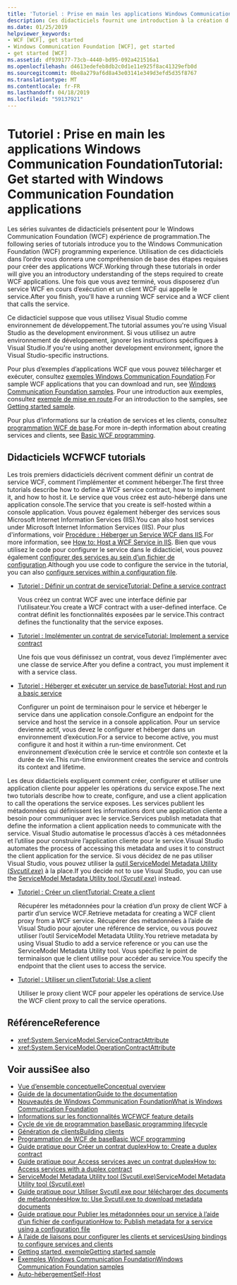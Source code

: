 ```yaml
---
title: 'Tutoriel : Prise en main les applications Windows Communication Foundation'
description: Ces didacticiels fournit une introduction à la création d’applications WCF.
ms.date: 01/25/2019
helpviewer_keywords:
- WCF [WCF], get started
- Windows Communication Foundation [WCF], get started
- get started [WCF]
ms.assetid: df939177-73cb-4440-bd95-092a421516a1
ms.openlocfilehash: d4613edefeb8db2c0d1e11e925f8ac41329efb0d
ms.sourcegitcommit: 0be8a279af6d8a43e03141e349d3efd5d35f8767
ms.translationtype: MT
ms.contentlocale: fr-FR
ms.lasthandoff: 04/18/2019
ms.locfileid: "59137921"
---
```

# <a name="tutorial-get-started-with-windows-communication-foundation-applications"></a><span data-ttu-id="596e2-103">Tutoriel : Prise en main les applications Windows Communication Foundation</span><span class="sxs-lookup"><span data-stu-id="596e2-103">Tutorial: Get started with Windows Communication Foundation applications</span></span>
<span data-ttu-id="596e2-104">Les séries suivantes de didacticiels présentent pour le Windows Communication Foundation (WCF) expérience de programmation.</span><span class="sxs-lookup"><span data-stu-id="596e2-104">The following series of tutorials introduce you to the Windows Communication Foundation (WCF) programming experience.</span></span> <span data-ttu-id="596e2-105">Utilisation de ces didacticiels dans l’ordre vous donnera une compréhension de base des étapes requises pour créer des applications WCF.</span><span class="sxs-lookup"><span data-stu-id="596e2-105">Working through these tutorials in order will give you an introductory understanding of the steps required to create WCF applications.</span></span> <span data-ttu-id="596e2-106">Une fois que vous avez terminé, vous disposerez d’un service WCF en cours d’exécution et un client WCF qui appelle le service.</span><span class="sxs-lookup"><span data-stu-id="596e2-106">After you finish, you'll have a running WCF service and a WCF client that calls the service.</span></span> 

<span data-ttu-id="596e2-107">Ce didacticiel suppose que vous utilisez Visual Studio comme environnement de développement.</span><span class="sxs-lookup"><span data-stu-id="596e2-107">The tutorial assumes you're using Visual Studio as the development environment.</span></span> <span data-ttu-id="596e2-108">Si vous utilisez un autre environnement de développement, ignorer les instructions spécifiques à Visual Studio.</span><span class="sxs-lookup"><span data-stu-id="596e2-108">If you're using another development environment, ignore the Visual Studio-specific instructions.</span></span> 

<span data-ttu-id="596e2-109">Pour plus d’exemples d’applications WCF que vous pouvez télécharger et exécuter, consultez [exemples Windows Communication Foundation](samples/index.md).</span><span class="sxs-lookup"><span data-stu-id="596e2-109">For sample WCF applications that you can download and run, see [Windows Communication Foundation samples](samples/index.md).</span></span> <span data-ttu-id="596e2-110">Pour une introduction aux exemples, consultez [exemple de mise en route](samples/getting-started-sample.md).</span><span class="sxs-lookup"><span data-stu-id="596e2-110">For an introduction to the samples, see [Getting started sample](samples/getting-started-sample.md).</span></span>

<span data-ttu-id="596e2-111">Pour plus d’informations sur la création de services et les clients, consultez [programmation WCF de base](basic-wcf-programming.md).</span><span class="sxs-lookup"><span data-stu-id="596e2-111">For more in-depth information about creating services and clients, see [Basic WCF programming](basic-wcf-programming.md).</span></span>

## <a name="wcf-tutorials"></a><span data-ttu-id="596e2-112">Didacticiels WCF</span><span class="sxs-lookup"><span data-stu-id="596e2-112">WCF tutorials</span></span>

<span data-ttu-id="596e2-113">Les trois premiers didacticiels décrivent comment définir un contrat de service WCF, comment l’implémenter et comment héberger.</span><span class="sxs-lookup"><span data-stu-id="596e2-113">The first three tutorials describe how to define a WCF service contract, how to implement it, and how to host it.</span></span> <span data-ttu-id="596e2-114">Le service que vous créez est auto-hébergé dans une application console.</span><span class="sxs-lookup"><span data-stu-id="596e2-114">The service that you create is self-hosted within a console application.</span></span> <span data-ttu-id="596e2-115">Vous pouvez également héberger des services sous Microsoft Internet Information Services (IIS).</span><span class="sxs-lookup"><span data-stu-id="596e2-115">You can also host services under Microsoft Internet Information Services (IIS).</span></span> <span data-ttu-id="596e2-116">Pour plus d'informations, voir [Procédure : Héberger un Service WCF dans IIS](feature-details/how-to-host-a-wcf-service-in-iis.md).</span><span class="sxs-lookup"><span data-stu-id="596e2-116">For more information, see [How to: Host a WCF Service in IIS](feature-details/how-to-host-a-wcf-service-in-iis.md).</span></span> <span data-ttu-id="596e2-117">Bien que vous utilisez le code pour configurer le service dans le didacticiel, vous pouvez également [configurer des services au sein d’un fichier de configuration](configuring-services-using-configuration-files.md).</span><span class="sxs-lookup"><span data-stu-id="596e2-117">Although you use code to configure the service in the tutorial, you can also [configure services within a configuration file](configuring-services-using-configuration-files.md).</span></span> 

- [<span data-ttu-id="596e2-118">Tutoriel : Définir un contrat de service</span><span class="sxs-lookup"><span data-stu-id="596e2-118">Tutorial: Define a service contract</span></span>](how-to-define-a-wcf-service-contract.md)

    <span data-ttu-id="596e2-119">Vous créez un contrat WCF avec une interface définie par l’utilisateur.</span><span class="sxs-lookup"><span data-stu-id="596e2-119">You create a WCF contract with a user-defined interface.</span></span> <span data-ttu-id="596e2-120">Ce contrat définit les fonctionnalités exposées par le service.</span><span class="sxs-lookup"><span data-stu-id="596e2-120">This contract defines the functionality that the service exposes.</span></span>

- [<span data-ttu-id="596e2-121">Tutoriel : Implémenter un contrat de service</span><span class="sxs-lookup"><span data-stu-id="596e2-121">Tutorial: Implement a service contract</span></span>](how-to-implement-a-wcf-contract.md)

    <span data-ttu-id="596e2-122">Une fois que vous définissez un contrat, vous devez l’implémenter avec une classe de service.</span><span class="sxs-lookup"><span data-stu-id="596e2-122">After you define a contract, you must implement it with a service class.</span></span>

- [<span data-ttu-id="596e2-123">Tutoriel : Héberger et exécuter un service de base</span><span class="sxs-lookup"><span data-stu-id="596e2-123">Tutorial: Host and run a basic service</span></span>](how-to-host-and-run-a-basic-wcf-service.md)

    <span data-ttu-id="596e2-124">Configurer un point de terminaison pour le service et héberger le service dans une application console.</span><span class="sxs-lookup"><span data-stu-id="596e2-124">Configure an endpoint for the service and host the service in a console application.</span></span> <span data-ttu-id="596e2-125">Pour un service devienne actif, vous devez le configurer et héberger dans un environnement d’exécution.</span><span class="sxs-lookup"><span data-stu-id="596e2-125">For a service to become active, you must configure it and host it within a run-time environment.</span></span> <span data-ttu-id="596e2-126">Cet environnement d’exécution crée le service et contrôle son contexte et la durée de vie.</span><span class="sxs-lookup"><span data-stu-id="596e2-126">This run-time environment creates the service and controls its context and lifetime.</span></span>

<span data-ttu-id="596e2-127">Les deux didacticiels expliquent comment créer, configurer et utiliser une application cliente pour appeler les opérations du service expose.</span><span class="sxs-lookup"><span data-stu-id="596e2-127">The next two tutorials describe how to create, configure, and use a client application to call the operations the service exposes.</span></span> <span data-ttu-id="596e2-128">Les services publient les métadonnées qui définissent les informations dont une application cliente a besoin pour communiquer avec le service.</span><span class="sxs-lookup"><span data-stu-id="596e2-128">Services publish metadata that define the information a client application needs to communicate with the service.</span></span> <span data-ttu-id="596e2-129">Visual Studio automatise le processus d’accès à ces métadonnées et l’utilise pour construire l’application cliente pour le service.</span><span class="sxs-lookup"><span data-stu-id="596e2-129">Visual Studio automates the process of accessing this metadata and uses it to construct the client application for the service.</span></span> <span data-ttu-id="596e2-130">Si vous décidez de ne pas utiliser Visual Studio, vous pouvez utiliser la [outil ServiceModel Metadata Utility (*Svcutil.exe*)](servicemodel-metadata-utility-tool-svcutil-exe.md) à la place.</span><span class="sxs-lookup"><span data-stu-id="596e2-130">If you decide not to use Visual Studio, you can use the [ServiceModel Metadata Utility tool (*Svcutil.exe*)](servicemodel-metadata-utility-tool-svcutil-exe.md) instead.</span></span>

- [<span data-ttu-id="596e2-131">Tutoriel : Créer un client</span><span class="sxs-lookup"><span data-stu-id="596e2-131">Tutorial: Create a client</span></span>](how-to-create-a-wcf-client.md)

    <span data-ttu-id="596e2-132">Récupérer les métadonnées pour la création d’un proxy de client WCF à partir d’un service WCF.</span><span class="sxs-lookup"><span data-stu-id="596e2-132">Retrieve metadata for creating a WCF client proxy from a WCF service.</span></span> <span data-ttu-id="596e2-133">Récupérer des métadonnées à l’aide de Visual Studio pour ajouter une référence de service, ou vous pouvez utiliser l’outil ServiceModel Metadata Utility.</span><span class="sxs-lookup"><span data-stu-id="596e2-133">You retrieve metadata by using Visual Studio to add a service reference or you can use the ServiceModel Metadata Utility tool.</span></span> <span data-ttu-id="596e2-134">Vous spécifiez le point de terminaison que le client utilise pour accéder au service.</span><span class="sxs-lookup"><span data-stu-id="596e2-134">You specify the endpoint that the client uses to access the service.</span></span>

- [<span data-ttu-id="596e2-135">Tutoriel : Utiliser un client</span><span class="sxs-lookup"><span data-stu-id="596e2-135">Tutorial: Use a client</span></span>](how-to-use-a-wcf-client.md)

    <span data-ttu-id="596e2-136">Utiliser le proxy client WCF pour appeler les opérations de service.</span><span class="sxs-lookup"><span data-stu-id="596e2-136">Use the WCF client proxy to call the service operations.</span></span>

## <a name="reference"></a><span data-ttu-id="596e2-137">Référence</span><span class="sxs-lookup"><span data-stu-id="596e2-137">Reference</span></span>

- <xref:System.ServiceModel.ServiceContractAttribute>
- <xref:System.ServiceModel.OperationContractAttribute>

## <a name="see-also"></a><span data-ttu-id="596e2-138">Voir aussi</span><span class="sxs-lookup"><span data-stu-id="596e2-138">See also</span></span>

- [<span data-ttu-id="596e2-139">Vue d’ensemble conceptuelle</span><span class="sxs-lookup"><span data-stu-id="596e2-139">Conceptual overview</span></span>](conceptual-overview.md)
- [<span data-ttu-id="596e2-140">Guide de la documentation</span><span class="sxs-lookup"><span data-stu-id="596e2-140">Guide to the documentation</span></span>](guide-to-the-documentation.md)
- [<span data-ttu-id="596e2-141">Nouveautés de Windows Communication Foundation</span><span class="sxs-lookup"><span data-stu-id="596e2-141">What is Windows Communication Foundation</span></span>](whats-wcf.md)
- [<span data-ttu-id="596e2-142">Informations sur les fonctionnalités WCF</span><span class="sxs-lookup"><span data-stu-id="596e2-142">WCF feature details</span></span>](feature-details/index.md)
- [<span data-ttu-id="596e2-143">Cycle de vie de programmation base</span><span class="sxs-lookup"><span data-stu-id="596e2-143">Basic programming lifecycle</span></span>](basic-programming-lifecycle.md)
- [<span data-ttu-id="596e2-144">Génération de clients</span><span class="sxs-lookup"><span data-stu-id="596e2-144">Building clients</span></span>](building-clients.md)
- [<span data-ttu-id="596e2-145">Programmation de WCF de base</span><span class="sxs-lookup"><span data-stu-id="596e2-145">Basic WCF programming</span></span>](basic-wcf-programming.md)
- [<span data-ttu-id="596e2-146">Guide pratique pour Créer un contrat duplex</span><span class="sxs-lookup"><span data-stu-id="596e2-146">How to: Create a duplex contract</span></span>](feature-details/how-to-create-a-duplex-contract.md)
- [<span data-ttu-id="596e2-147">Guide pratique pour Access services avec un contrat duplex</span><span class="sxs-lookup"><span data-stu-id="596e2-147">How to: Access services with a duplex contract</span></span>](feature-details/how-to-access-services-with-a-duplex-contract.md)
- [<span data-ttu-id="596e2-148">ServiceModel Metadata Utility tool (Svcutil.exe)</span><span class="sxs-lookup"><span data-stu-id="596e2-148">ServiceModel Metadata Utility tool (Svcutil.exe)</span></span>](servicemodel-metadata-utility-tool-svcutil-exe.md)
- [<span data-ttu-id="596e2-149">Guide pratique pour Utiliser Svcutil.exe pour télécharger des documents de métadonnées</span><span class="sxs-lookup"><span data-stu-id="596e2-149">How to: Use Svcutil.exe to download metadata documents</span></span>](feature-details/how-to-use-svcutil-exe-to-download-metadata-documents.md)
- [<span data-ttu-id="596e2-150">Guide pratique pour Publier les métadonnées pour un service à l’aide d’un fichier de configuration</span><span class="sxs-lookup"><span data-stu-id="596e2-150">How to: Publish metadata for a service using a configuration file</span></span>](feature-details/how-to-publish-metadata-for-a-service-using-a-configuration-file.md)
- [<span data-ttu-id="596e2-151">À l’aide de liaisons pour configurer les clients et services</span><span class="sxs-lookup"><span data-stu-id="596e2-151">Using bindings to configure services and clients</span></span>](using-bindings-to-configure-services-and-clients.md)
- [<span data-ttu-id="596e2-152">Getting started, exemple</span><span class="sxs-lookup"><span data-stu-id="596e2-152">Getting started sample</span></span>](samples/getting-started-sample.md)
- [<span data-ttu-id="596e2-153">Exemples Windows Communication Foundation</span><span class="sxs-lookup"><span data-stu-id="596e2-153">Windows Communication Foundation samples</span></span>](samples/index.md)
- [<span data-ttu-id="596e2-154">Auto-hébergement</span><span class="sxs-lookup"><span data-stu-id="596e2-154">Self-Host</span></span>](samples/self-host.md)
